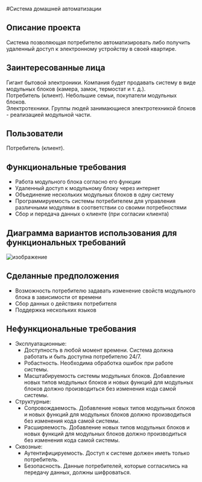 #Система домашней автоматизации
## Описание проекта
Система позволяющая потребителю автоматизировать либо получить удаленный доступ к электронному устройству в своей квартире.
## Заинтересованные лица
  Гигант бытовой электроники. Компания будет продавать систему в виде модульных блоков (камера, замок, термостат и т. д.).<br>
  Потребитель (клиент). Небольшие семьи, покупатели модульных блоков.<br>
  Электротехники. Группы людей занимающиеся электротехникой блоков - реализацией модульной части.
## Пользователи
Потребитель (клиент).
## Функциональные требования
<ul type=square>
  <li>Работа модульного блока согласно его функции</li>
  <li>Удаленный доступ к модульному блоку через интернет</li>
  <li>Объединение нескольких модульных блоков в одну систему</li>
  <li>Программируемость системы потребителем для управления различными модулями в соответствии со своими потребностями</li>
  <li>Сбор и передача данных о клиенте (при согласии клиента)</li>
</ul>

## Диаграмма вариантов использования для функциональных требований
![изображение](https://github.com/RZNurullin/HSE_Software_architecture/assets/150607881/3b980f14-8b09-4de3-946c-c2c116a0e5d1)

## Сделанные предположения
<ul type=square>
  <li>Возможность потребителю задавать изменение свойств модульного блока в зависимости от времени</li>
  <li>Сбор данных о действиях потребителя</li>
  <li>Поддержка нескольких языков</li>
</ul>

## Нефункциональные требования
<ul type-circle>
  <li> Эксплуатационные:<br>
    <ul type=square>
      <li>Доступность в любой момент времени. Система должна работать и быть доступна потребителю 24/7.</li>
      <li>Робастность. Необходима обработка ошибок при работе системы.</li>
      <li>Масштабируемость системы модульных блоков. Добавление новых типов модульных блоков и новых функций для модульных блоков должно производиться без изменения кода самой системы.</li>
    </ul> 
  </li>
  <li> Структурные:<br>
    <ul type=square>
      <li>Сопровождаемость.  Добавление новых типов модульных блоков и новых функций для модульных блоков должно производиться без изменения кода самой системы. </li>
      <li>Расширяемость.  Добавление новых типов модульных блоков и новых функций для модульных блоков должно производиться без изменения кода самой системы.</li>
    </ul>
  </li>
  <li> Сквозные:<br>
    <ul type=square>
      <li>Аутентифицируемость. Доступ к системе должен иметь только потребитель. </li>
      <li>Безопасность. Данные потребителей, которые согласились на передачу данных, должны шифроваться.</li>
    </ul>
  </li>
</ul>
